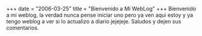 +++
date = "2006-03-25"
title = "Bienvenido a Mi WebLog"
+++
Bienvenido a mi weblog, la verdad nunca pense iniciar uno pero ya ven aqui estoy y ya tengo weblog a ver si lo actualizo a diario jejejeje. Saludos y dejen sus comentarios.


